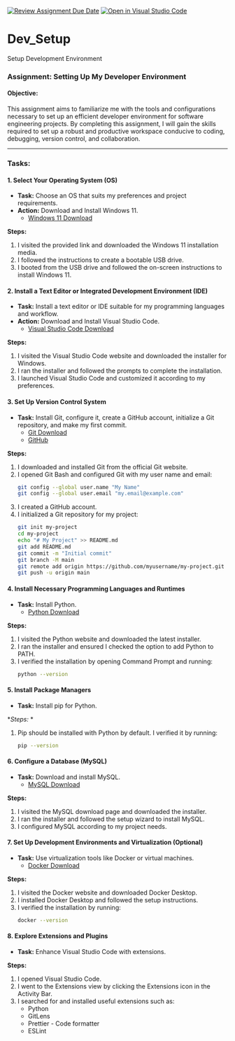 [![Review Assignment Due Date](https://classroom.github.com/assets/deadline-readme-button-24ddc0f5d75046c5622901739e7c5dd533143b0c8e959d652212380cedb1ea36.svg)](https://classroom.github.com/a/vbnbTt5m)
[![Open in Visual Studio Code](https://classroom.github.com/assets/open-in-vscode-718a45dd9cf7e7f842a935f5ebbe5719a5e09af4491e668f4dbf3b35d5cca122.svg)](https://classroom.github.com/online_ide?assignment_repo_id=15231676&assignment_repo_type=AssignmentRepo)
# Dev_Setup
Setup Development Environment
### Assignment: Setting Up My Developer Environment

#### Objective:
This assignment aims to familiarize me with the tools and configurations necessary to set up an efficient developer environment for software engineering projects. By completing this assignment, I will gain the skills required to set up a robust and productive workspace conducive to coding, debugging, version control, and collaboration.

---

### Tasks:

#### 1. Select Your Operating System (OS)
- **Task:** Choose an OS that suits my preferences and project requirements.
- **Action:** Download and Install Windows 11.
  - [Windows 11 Download](https://www.microsoft.com/software-download/windows11)

**Steps:**
1. I visited the provided link and downloaded the Windows 11 installation media.
2. I followed the instructions to create a bootable USB drive.
3. I booted from the USB drive and followed the on-screen instructions to install Windows 11.

#### 2. Install a Text Editor or Integrated Development Environment (IDE)
- **Task:** Install a text editor or IDE suitable for my programming languages and workflow.
- **Action:** Download and Install Visual Studio Code.
  - [Visual Studio Code Download](https://code.visualstudio.com/Download)

**Steps:**
1. I visited the Visual Studio Code website and downloaded the installer for Windows.
2. I ran the installer and followed the prompts to complete the installation.
3. I launched Visual Studio Code and customized it according to my preferences.

#### 3. Set Up Version Control System
- **Task:** Install Git, configure it, create a GitHub account, initialize a Git repository, and make my first commit.
  - [Git Download](https://git-scm.com/)
  - [GitHub](https://github.com)

**Steps:**
1. I downloaded and installed Git from the official Git website.
2. I opened Git Bash and configured Git with my user name and email:
   ```bash
   git config --global user.name "My Name"
   git config --global user.email "my.email@example.com"
   ```
3. I created a GitHub account.
4. I initialized a Git repository for my project:
   ```bash
   git init my-project
   cd my-project
   echo "# My Project" >> README.md
   git add README.md
   git commit -m "Initial commit"
   git branch -M main
   git remote add origin https://github.com/myusername/my-project.git
   git push -u origin main
   ```

#### 4. Install Necessary Programming Languages and Runtimes
- **Task:** Install Python.
  - [Python Download](https://www.python.org)

**Steps:**
1. I visited the Python website and downloaded the latest installer.
2. I ran the installer and ensured I checked the option to add Python to PATH.
3. I verified the installation by opening Command Prompt and running:
   ```bash
   python --version
   ```

#### 5. Install Package Managers
- **Task:** Install pip for Python.

**Steps:* *
1. Pip should be installed with Python by default. I verified it by running:
   ```bash
   pip --version
   ```

#### 6. Configure a Database (MySQL)
- **Task:** Download and install MySQL.
  - [MySQL Download](https://dev.mysql.com/downloads/windows/installer/5.7.html)

**Steps:**
1. I visited the MySQL download page and downloaded the installer.
2. I ran the installer and followed the setup wizard to install MySQL.
3. I configured MySQL according to my project needs.

#### 7. Set Up Development Environments and Virtualization (Optional)
- **Task:** Use virtualization tools like Docker or virtual machines.
  - [Docker Download](https://www.docker.com/products/docker-desktop)

**Steps:**
1. I visited the Docker website and downloaded Docker Desktop.
2. I installed Docker Desktop and followed the setup instructions.
3. I verified the installation by running:
   ```bash
   docker --version
   ```

#### 8. Explore Extensions and Plugins
- **Task:** Enhance Visual Studio Code with extensions.

**Steps:**
1. I opened Visual Studio Code.
2. I went to the Extensions view by clicking the Extensions icon in the Activity Bar.
3. I searched for and installed useful extensions such as:
   - Python
   - GitLens
   - Prettier - Code formatter
   - ESLint

